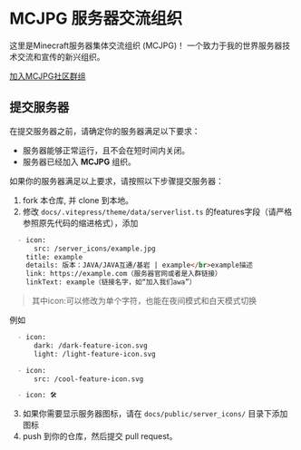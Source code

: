 # MCJPG 服务器交流组织

这里是Minecraft服务器集体交流组织 (MCJPG)！
一个致力于我的世界服务器技术交流和宣传的新兴组织。

[加入MCJPG社区群组](http://qm.qq.com/cgi-bin/qm/qr?_wv=1027&k=_8EgbwVTHXVutDu5D6nmHJZzyT7tkGQa&authKey=L%2Fu%2BWQdODZkzAtv7YqnbnXj5cdnEV9Acjb9Mt0t3ciOUPup2ibbjm8zWIa6ox5nt&noverify=0&group_code=962179358)

## 提交服务器

在提交服务器之前，请确定你的服务器满足以下要求：

- 服务器能够正常运行，且不会在短时间内关闭。
- 服务器已经加入 **MCJPG** 组织。

如果你的服务器满足以上要求，请按照以下步骤提交服务器：

1. fork 本仓库, 并 clone 到本地。
2. 修改 `docs/.vitepress/theme/data/serverlist.ts` 的features字段（请严格参照原先代码的缩进格式），添加

``` index.md
  - icon:
      src: /server_icons/example.jpg
    title: example
    details: 版本：JAVA/JAVA互通/基岩 | example</br>example描述
    link: https://example.com（服务器官网或者是入群链接）
    linkText: example（链接名字，如“加入我们awa”）
```

>其中icon:可以修改为单个字符，也能在夜间模式和白天模式切换

例如

``` index.md
  - icon:
      dark: /dark-feature-icon.svg
      light: /light-feature-icon.svg
```

``` index.md
  - icon:
      src: /cool-feature-icon.svg
```

``` index.md
  - icon: 🛠️
```

3. 如果你需要显示服务器图标，请在 `docs/public/server_icons/` 目录下添加图标
4. push 到你的仓库，然后提交 pull request。
